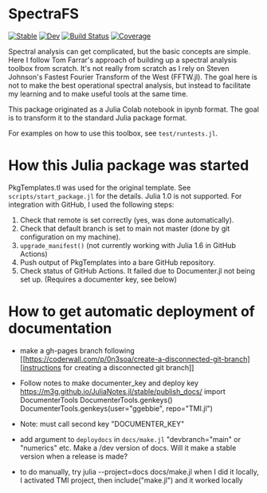 # SpectraFS

[![Stable](https://img.shields.io/badge/docs-stable-blue.svg)](https://ggebbie.github.io/SpectraFS.jl/stable)
[![Dev](https://img.shields.io/badge/docs-dev-blue.svg)](https://ggebbie.github.io/SpectraFS.jl/dev)
[![Build Status](https://github.com/ggebbie/SpectraFS.jl/actions/workflows/CI.yml/badge.svg?branch=main)](https://github.com/ggebbie/SpectraFS.jl/actions/workflows/CI.yml?query=branch%3Amain)
[![Coverage](https://codecov.io/gh/ggebbie/SpectraFS.jl/branch/main/graph/badge.svg)](https://codecov.io/gh/ggebbie/SpectraFS.jl)

Spectral analysis can get complicated, but the basic concepts are simple. Here I follow Tom Farrar's approach of building up a spectral analysis toolbox from scratch. It's not really from scratch as I rely on Steven Johnson's Fastest Fourier Transform of the West (FFTW.jl). The goal here is not to make the best operational spectral analysis, but instead to facilitate my learning and to make useful tools at the same time.

This package originated as a Julia Colab notebook in ipynb format. The goal is to transform it to the standard Julia package format. 

For examples on how to use this toolbox, see `test/runtests.jl`. 

# How this Julia package was started

PkgTemplates.tl was used for the original template. See `scripts/start_package.jl` for the details. Julia 1.0 is not supported. For integration with GitHub, I used the following steps:

1. Check that remote is set correctly (yes, was done automatically).
2. Check that default branch is set to main not master (done by git configuration on my machine).
3. `upgrade_manifest()` (not currently working with Julia 1.6 in GitHub Actions)
4. Push output of PkgTemplates into a bare GitHub repository.
5. Check status of GitHub Actions. It failed due to Documenter.jl not being set up. (Requires a documenter key, see below)

# How to get automatic deployment of documentation

- make a gh-pages branch following [[https://coderwall.com/p/0n3soa/create-a-disconnected-git-branch][instructions for creating a disconnected git branch]]

- Follow notes to make documenter_key and deploy key
https://m3g.github.io/JuliaNotes.jl/stable/publish_docs/
import DocumenterTools
DocumenterTools.genkeys()
DocumenterTools.genkeys(user="ggebbie", repo="TMI.jl")

- Note: must call second key "DOCUMENTER_KEY"

- add argument to `deploydocs` in `docs/make.jl`  "devbranch="main" or "numerics" etc.
Make a /dev version of docs.
Will it make a stable version when a release is made?

- to do manually, try  julia --project=docs docs/make.jl
when I did it locally, I activated TMI project, then include("make.jl") and it worked locally

